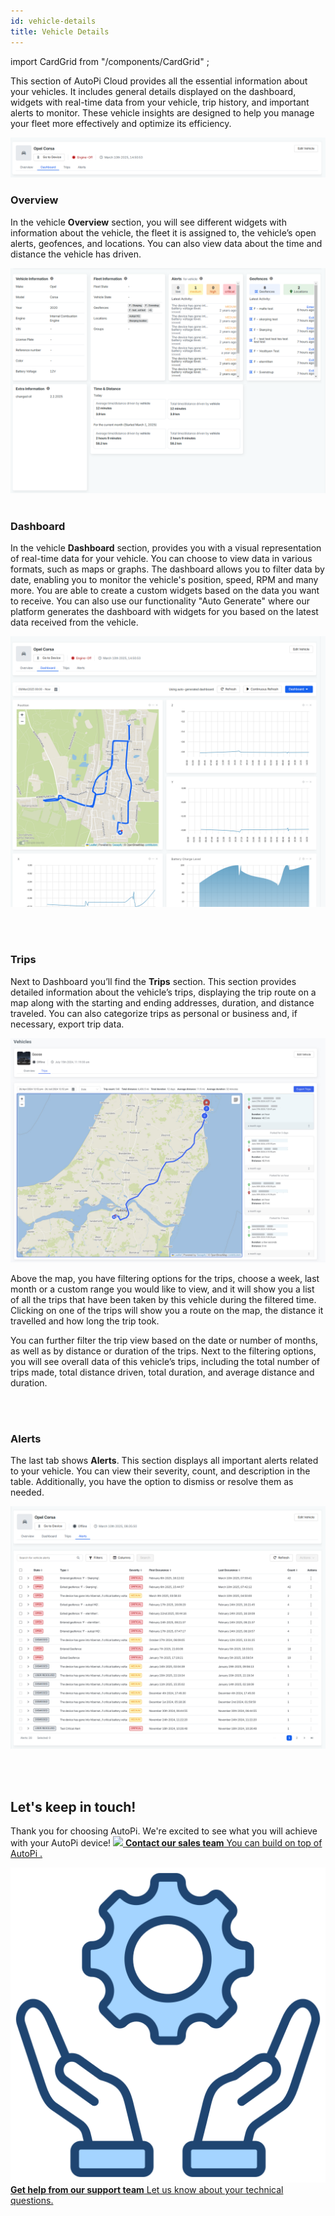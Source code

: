 ```yaml
---
id: vehicle-details
title: Vehicle Details
---
```

import CardGrid from "/components/CardGrid" ;

This section of AutoPi Cloud provides all the essential information about your vehicles. It includes general details displayed on the dashboard, widgets with real-time data from your vehicle, trip history, and important alerts to monitor. These vehicle insights are designed to help you manage your fleet more effectively and optimize its efficiency.

![Vehicle name](/img/cloud/fleet_management/vehicles/vehicle_details/vehicle_name.png)

### Overview
In the vehicle **Overview** section, you will see different widgets with information 
about the vehicle, the fleet it is assigned to, the vehicle’s open alerts, 
geofences, and locations. You can also view data about the time and distance the 
vehicle has driven.

![Vehicles overview](/img/cloud/fleet_management/vehicles/vehicle_details/vehicles_overview.png)
<br>
</br>

### Dashboard
In the vehicle **Dashboard** section, provides you with a visual representation of real-time data for your vehicle. You can choose to view data in various formats, such as maps or graphs. The dashboard allows you to filter data by date, enabling you to monitor the vehicle's position, speed, RPM and many more. You are able to create a custom widgets based on the data you want to receive. You can also use our functionality "Auto Generate" where our platform generates the dashboard with widgets for you based on the latest data received from the vehicle. 

![Vehicles dashboard](/img/cloud/fleet_management/vehicles/vehicle_details/vehicles_dashboard.png)

<br>
</br>

### Trips
Next to Dashboard you’ll find the **Trips** section. This section provides detailed
information about the vehicle’s trips, displaying the trip route on a map along 
with the starting and ending addresses, duration, and distance traveled. You can 
also categorize trips as personal or business and, if necessary, export trip data.  

![Vehicles widgets](/img/cloud/fleet_management/vehicles/vehicle_details/vehicle_trips.jpg)

Above the map, you have filtering options for the trips, choose a week, last month
or a custom range you would like to view, and it will show you a list of all the 
trips that have been taken by this vehicle during the filtered time. Clicking on 
one of the trips will show you a route on the map, the distance it travelled and 
how long the trip took.  

You can further filter the trip view based on the date or number of months, as 
well as by distance or duration of the trips. Next to the filtering options, you 
will see overall data of this vehicle’s trips, including the total number of 
trips made, total distance driven, total duration, and average distance and duration.

<br>
</br>

### Alerts
The last tab shows **Alerts**. This section displays all important alerts related to your vehicle. You can view their severity, count, and description in the table. Additionally, you have the option to dismiss or resolve them as needed.

![Vehicles alerts](/img/cloud/fleet_management/vehicles/vehicle_details/vehicles_alerts.png)


<br>
</br>

## Let's keep in touch!
Thank you for choosing AutoPi. We're excited to see what you will achieve with your AutoPi device! 
<CardGrid home>
[![](/img/shared/favicon.ico) **Contact our sales team** You can build on top of AutoPi .](https://www.autopi.io/contact/)

[![](/img/shared/support_icon.png) **Get help from our support team** Let us know about your technical questions.](https://www.autopi.io/support/)

</CardGrid>